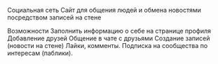 Социальная сеть
Cайт для общения людей и обмена новостями посредством записей на стене

Возможности
Заполнить информацию о себе на странице профиля
Добавление друзей
Общение в чате с друзьями
Создание записей (новости на стене)
Лайки, комменты.
Подписка на сообщества по интересам (паблики).
